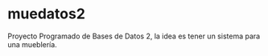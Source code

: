# muedatos2
Proyecto Programado de Bases de Datos 2, la idea es tener un sistema para una mueblería.
